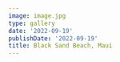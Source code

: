 ```yaml
---
image: image.jpg
type: gallery
date: '2022-09-19'
publishDate: '2022-09-19'
title: Black Sand Beach, Maui
---
```

